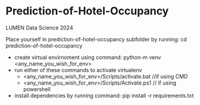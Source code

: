 # Prediction-of-Hotel-Occupancy
LUMEN Data Science 2024


Place yourself in prediction-of-hotel-occupancy subfolder by running:
   cd prediction-of-hotel-occupancy

- create virtual envirnoment using command: 
   python-m venv <any_name_you_wish_for_env>
- run either of these commands to activate virtualenv 
   - <any_name_you_wish_for_env>/Scripts/activate.bat   //if using CMD
   - <any_name_you_wish_for_env>/Scripts/Activate.ps1 // if using powershell
- install dependencies by running command:
   pip install -r requirements.txt
